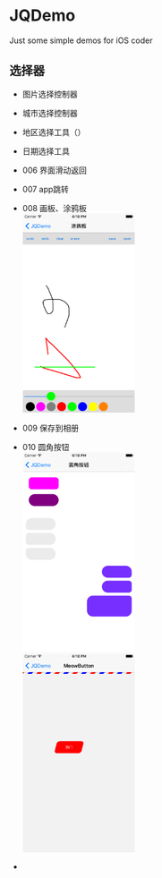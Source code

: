 # JQDemo
Just some simple demos for iOS coder

## 选择器
* 图片选择控制器
* 城市选择控制器

* 地区选择工具（）
* 日期选择工具
* 006 界面滑动返回
* 007 app跳转
* 008 画板、涂鸦板
<br/> <img alt="画板" src="https://raw.githubusercontent.com/SongJiaqiang/JQDemo/master/images/01.png" width="200px">
* 009 保存到相册
* 010 圆角按钮
<br/> <img alt="画板" src="https://raw.githubusercontent.com/SongJiaqiang/JQDemo/master/images/02.png" width="200px">
<br/> <img alt="画板" src="https://raw.githubusercontent.com/SongJiaqiang/JQDemo/master/images/03.png" width="200px">
* 


